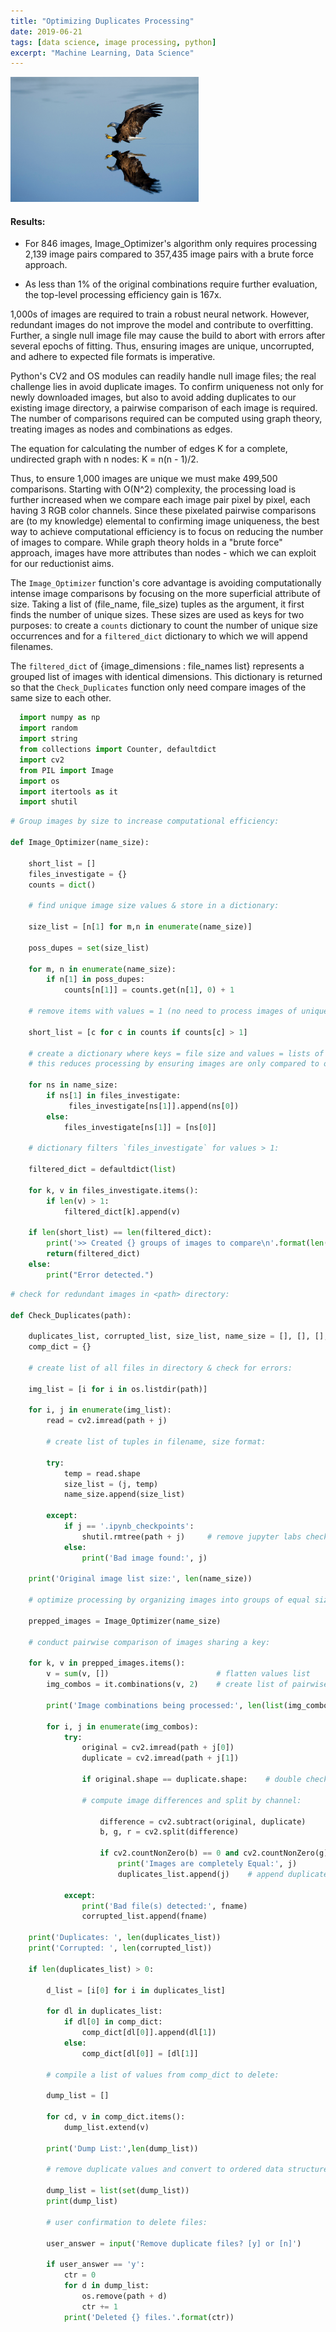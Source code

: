 ```yaml
---
title: "Optimizing Duplicates Processing"
date: 2019-06-21
tags: [data science, image processing, python]
excerpt: "Machine Learning, Data Science"
---
```


<img src="/images/optimizer/eagle2.jpg" alt="drawing" height="200"/>

#### Results:

* For 846 images, Image_Optimizer's algorithm only requires processing 2,139 image pairs compared to 357,435 image pairs with a brute force approach.

* As less than 1% of the original combinations require further evaluation, the top-level processing efficiency gain is 167x.

1,000s of images are required to train a robust neural network. However, redundant images do not improve the model and contribute to overfitting. Further, a single null image file may cause the build to abort with errors after several epochs of fitting. Thus, ensuring images are unique, uncorrupted, and adhere to expected file formats is imperative.

Python's CV2 and OS modules can readily handle null image files; the real challenge lies in avoid duplicate images. To confirm uniqueness not only for newly downloaded images, but also to avoid adding duplicates to our existing image directory, a pairwise comparison of each image is required. The number of comparisons required can be computed using graph theory, treating images as nodes and combinations as edges.

The equation for calculating the number of edges K for a complete, undirected graph with n nodes: K = n(n - 1)/2.

Thus, to ensure 1,000 images are unique we must make 499,500 comparisons. Starting with O(N^2) complexity, the processing load is further increased when we compare each image pair pixel by pixel, each having 3 RGB color channels. Since these pixelated pairwise comparisons are (to my knowledge) elemental to confirming image uniqueness, the best way to achieve computational efficiency is to focus on reducing the number of images to compare. While graph theory holds in a "brute force" approach, images have more attributes than nodes - which we can exploit for our reductionist aims.

The `Image_Optimizer` function's core advantage is avoiding computationally intense image comparisons by focusing on the more superficial attribute of size. Taking a list of (file_name, file_size) tuples as the argument, it first finds the number of unique sizes. These sizes are used as keys for two purposes: to create a `counts` dictionary to count the number of unique size occurrences and for a `filtered_dict` dictionary to which we will append filenames.

The `filtered_dict` of {image_dimensions : file_names list} represents a grouped list of images with identical dimensions. This dictionary is returned so that the `Check_Duplicates` function only need compare images of the same size to each other.

```python
  import numpy as np
  import random
  import string
  from collections import Counter, defaultdict
  import cv2
  from PIL import Image
  import os
  import itertools as it
  import shutil
```

```python
# Group images by size to increase computational efficiency:

def Image_Optimizer(name_size):

    short_list = []
    files_investigate = {}
    counts = dict()

    # find unique image size values & store in a dictionary:

    size_list = [n[1] for m,n in enumerate(name_size)]  

    poss_dupes = set(size_list)     

    for m, n in enumerate(name_size):
        if n[1] in poss_dupes:           
            counts[n[1]] = counts.get(n[1], 0) + 1

    # remove items with values = 1 (no need to process images of unique sizes) to use as a checksum:

    short_list = [c for c in counts if counts[c] > 1]  

    # create a dictionary where keys = file size and values = lists of file names.
    # this reduces processing by ensuring images are only compared to others within groups of identical sizes

    for ns in name_size:
        if ns[1] in files_investigate:
             files_investigate[ns[1]].append(ns[0])
        else:
            files_investigate[ns[1]] = [ns[0]]

    # dictionary filters `files_investigate` for values > 1:

    filtered_dict = defaultdict(list)

    for k, v in files_investigate.items():
        if len(v) > 1:
            filtered_dict[k].append(v)

    if len(short_list) == len(filtered_dict):
        print('>> Created {} groups of images to compare\n'.format(len(short_list)))
        return(filtered_dict)
    else:
        print("Error detected.")
```
```python
# check for redundant images in <path> directory:

def Check_Duplicates(path):

    duplicates_list, corrupted_list, size_list, name_size = [], [], [], []
    comp_dict = {}

    # create list of all files in directory & check for errors:

    img_list = [i for i in os.listdir(path)]

    for i, j in enumerate(img_list):
        read = cv2.imread(path + j)

        # create list of tuples in filename, size format:

        try:
            temp = read.shape
            size_list = (j, temp)
            name_size.append(size_list)

        except:
            if j == '.ipynb_checkpoints':
                shutil.rmtree(path + j)     # remove jupyter labs checkpoint file if present
            else:
                print('Bad image found:', j)

    print('Original image list size:', len(name_size))

    # optimize processing by organizing images into groups of equal size:

    prepped_images = Image_Optimizer(name_size)   

    # conduct pairwise comparison of images sharing a key:

    for k, v in prepped_images.items():
        v = sum(v, [])                        # flatten values list
        img_combos = it.combinations(v, 2)    # create list of pairwise combinations from values

        print('Image combinations being processed:', len(list(img_combos)))

        for i, j in enumerate(img_combos):
            try:
                original = cv2.imread(path + j[0])
                duplicate = cv2.imread(path + j[1])

                if original.shape == duplicate.shape:    # double check that image dimensions equal

                # compute image differences and split by channel:

                    difference = cv2.subtract(original, duplicate)
                    b, g, r = cv2.split(difference)

                    if cv2.countNonZero(b) == 0 and cv2.countNonZero(g) == 0 and cv2.countNonZero(r) == 0:
                        print('Images are completely Equal:', j)
                        duplicates_list.append(j)    # append duplicate filenames to list

            except:
                print('Bad file(s) detected:', fname)
                corrupted_list.append(fname)

    print('Duplicates: ', len(duplicates_list))
    print('Corrupted: ', len(corrupted_list))

    if len(duplicates_list) > 0:

        d_list = [i[0] for i in duplicates_list]

        for dl in duplicates_list:
            if dl[0] in comp_dict:
                comp_dict[dl[0]].append(dl[1])
            else:
                comp_dict[dl[0]] = [dl[1]]

        # compile a list of values from comp_dict to delete:

        dump_list = []

        for cd, v in comp_dict.items():
            dump_list.extend(v)

        print('Dump List:',len(dump_list))

        # remove duplicate values and convert to ordered data structure

        dump_list = list(set(dump_list))    
        print(dump_list)

        # user confirmation to delete files:

        user_answer = input('Remove duplicate files? [y] or [n]')

        if user_answer == 'y':
            ctr = 0
            for d in dump_list:
                os.remove(path + d)
                ctr += 1
            print('Deleted {} files.'.format(ctr))
```
